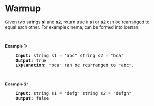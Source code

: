 # Warmup


Given two strings **s1** and **s2**, return true if **s1** or **s2** can be rearranged to equal each other. For example cinema, can be formed into iceman.

<br>

**Example 1:**

<pre>
    <b>Input:</b> string s1 = "abc" string s2 = "bca"
    <b>Output:</b> true
    <b>Explanation:</b> "bca" can be rearranged to "abc".
</pre>

<br>

**Example 2:**

<pre>
    <b>Input:</b> string s1 = "defg" string s2 = "defgh"
    <b>Output:</b> false
</pre>


